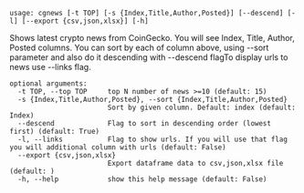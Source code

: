 ```
usage: cgnews [-t TOP] [-s {Index,Title,Author,Posted}] [--descend] [-l] [--export {csv,json,xlsx}] [-h]
```

Shows latest crypto news from CoinGecko. You will see Index, Title, Author, Posted columns. You can sort by each of column above, using --sort
parameter and also do it descending with --descend flagTo display urls to news use --links flag.

```
optional arguments:
  -t TOP, --top TOP     top N number of news >=10 (default: 15)
  -s {Index,Title,Author,Posted}, --sort {Index,Title,Author,Posted}
                        Sort by given column. Default: index (default: Index)
  --descend             Flag to sort in descending order (lowest first) (default: True)
  -l, --links           Flag to show urls. If you will use that flag you will additional column with urls (default: False)
  --export {csv,json,xlsx}
                        Export dataframe data to csv,json,xlsx file (default: )
  -h, --help            show this help message (default: False)
```
